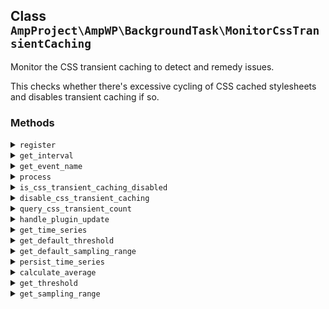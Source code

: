 ## Class `AmpProject\AmpWP\BackgroundTask\MonitorCssTransientCaching`

Monitor the CSS transient caching to detect and remedy issues.

This checks whether there&#039;s excessive cycling of CSS cached stylesheets and disables transient caching if so.

### Methods
<details>
<summary><code>register</code></summary>

```php
public register()
```

Register the service with the system.


</details>
<details>
<summary><code>get_interval</code></summary>

```php
protected get_interval()
```

Get the interval to use for the event.


</details>
<details>
<summary><code>get_event_name</code></summary>

```php
protected get_event_name()
```

Get the event name.

This is the &quot;slug&quot; of the event, not the display name.
 Note: the event name should be prefixed to prevent naming collisions.


</details>
<details>
<summary><code>process</code></summary>

```php
public process( DateTimeInterface $date = null, $transient_count = null )
```

Process a single cron tick.


</details>
<details>
<summary><code>is_css_transient_caching_disabled</code></summary>

```php
private is_css_transient_caching_disabled()
```

Check whether transient caching of stylesheets is disabled.


</details>
<details>
<summary><code>disable_css_transient_caching</code></summary>

```php
private disable_css_transient_caching()
```

Disable transient caching of stylesheets.


</details>
<details>
<summary><code>query_css_transient_count</code></summary>

```php
public query_css_transient_count()
```

Query the number of transients containing cache stylesheets.


</details>
<details>
<summary><code>handle_plugin_update</code></summary>

```php
public handle_plugin_update( $old_version )
```

Handle update to plugin.


</details>
<details>
<summary><code>get_time_series</code></summary>

```php
public get_time_series()
```

Get the time series stored in the WordPress options table.


</details>
<details>
<summary><code>get_default_threshold</code></summary>

```php
public get_default_threshold()
```

Get the default threshold to use.


</details>
<details>
<summary><code>get_default_sampling_range</code></summary>

```php
public get_default_sampling_range()
```

Get the default sampling range to use.


</details>
<details>
<summary><code>persist_time_series</code></summary>

```php
private persist_time_series( $time_series )
```

Persist the time series in the database.


</details>
<details>
<summary><code>calculate_average</code></summary>

```php
private calculate_average( $time_series )
```

Calculate the average for the provided time series.

Note: The single highest value is discarded to calculate the average, so as to avoid a single outlier causing the threshold to be reached.


</details>
<details>
<summary><code>get_threshold</code></summary>

```php
private get_threshold()
```

Get the threshold to check the moving average against.

This can be filtered via the &#039;amp_css_transient_monitoring_threshold&#039; filter.


</details>
<details>
<summary><code>get_sampling_range</code></summary>

```php
private get_sampling_range()
```

Get the sampling range to limit the time series to for calculating the moving average.

This can be filtered via the &#039;amp_css_transient_monitoring_sampling_range&#039; filter.


</details>
